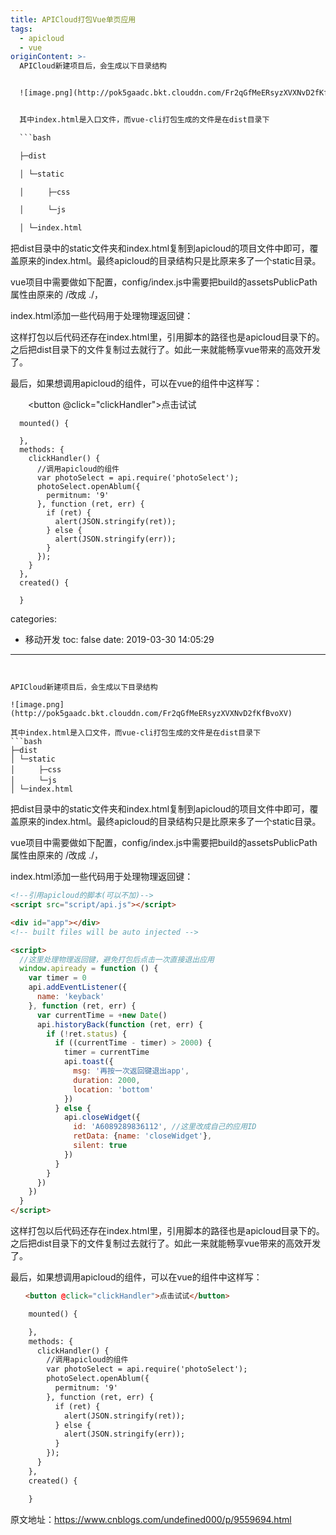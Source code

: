 ```yaml
---
title: APICloud打包Vue单页应用
tags:
  - apicloud
  - vue
originContent: >-
  APICloud新建项目后，会生成以下目录结构


  ![image.png](http://pok5gaadc.bkt.clouddn.com/Fr2qGfMeERsyzXVXNvD2fKfBvoXV)


  其中index.html是入口文件，而vue-cli打包生成的文件是在dist目录下

  ```bash

  ├─dist

  │ └─static

  │ 　　 ├─css

  │ 　　 └─js

  │ └─index.html

  ```


  把dist目录中的static文件夹和index.html复制到apicloud的项目文件中即可，覆盖原来的index.html。最终apicloud的目录结构只是比原来多了一个static目录。

   

  vue项目中需要做如下配置，config/index.js中需要把build的assetsPublicPath属性由原来的 /改成 ./，


  index.html添加一些代码用于处理物理返回键：


  <!--引用apicloud的脚本-->

  <script src="script/api.js"></script>


  <div id="app"></div>

  <!-- built files will be auto injected -->


  <script>
    //这里处理物理返回键，避免打包后点击一次直接退出应用
    window.apiready = function () {
      var timer = 0
      api.addEventListener({
        name: 'keyback'
      }, function (ret, err) {
        var currentTime = +new Date()
        api.historyBack(function (ret, err) {
          if (!ret.status) {
            if ((currentTime - timer) > 2000) {
              timer = currentTime
              api.toast({
                msg: '再按一次返回键退出app',
                duration: 2000,
                location: 'bottom'
              })
            } else {
              api.closeWidget({
                id: 'A6089289836112', //这里改成自己的应用ID
                retData: {name: 'closeWidget'},
                silent: true
              })
            }
          }
        })
      })
    }
  </script>

  这样打包以后代码还存在index.html里，引用脚本的路径也是apicloud目录下的。之后把dist目录下的文件复制过去就行了。如此一来就能畅享vue带来的高效开发了。

   

  最后，如果想调用apicloud的组件，可以在vue的组件中这样写：


  　　<button @click="clickHandler">点击试试</button>

      mounted() {

      },
      methods: {
        clickHandler() {
          //调用apicloud的组件
          var photoSelect = api.require('photoSelect');
          photoSelect.openAblum({
            permitnum: '9'
          }, function (ret, err) {
            if (ret) {
              alert(JSON.stringify(ret));
            } else {
              alert(JSON.stringify(err));
            }
          });
        }
      },
      created() {

      }
categories:
  - 移动开发
toc: false
date: 2019-03-30 14:05:29
---
```


APICloud新建项目后，会生成以下目录结构

![image.png](http://pok5gaadc.bkt.clouddn.com/Fr2qGfMeERsyzXVXNvD2fKfBvoXV)

其中index.html是入口文件，而vue-cli打包生成的文件是在dist目录下
```bash
├─dist
│ └─static
│ 　　 ├─css
│ 　　 └─js
│ └─index.html
```

把dist目录中的static文件夹和index.html复制到apicloud的项目文件中即可，覆盖原来的index.html。最终apicloud的目录结构只是比原来多了一个static目录。

 

vue项目中需要做如下配置，config/index.js中需要把build的assetsPublicPath属性由原来的 /改成 ./，

index.html添加一些代码用于处理物理返回键：
```html
<!--引用apicloud的脚本(可以不加)-->
<script src="script/api.js"></script>

<div id="app"></div>
<!-- built files will be auto injected -->

<script>
  //这里处理物理返回键，避免打包后点击一次直接退出应用
  window.apiready = function () {
    var timer = 0
    api.addEventListener({
      name: 'keyback'
    }, function (ret, err) {
      var currentTime = +new Date()
      api.historyBack(function (ret, err) {
        if (!ret.status) {
          if ((currentTime - timer) > 2000) {
            timer = currentTime
            api.toast({
              msg: '再按一次返回键退出app',
              duration: 2000,
              location: 'bottom'
            })
          } else {
            api.closeWidget({
              id: 'A6089289836112', //这里改成自己的应用ID
              retData: {name: 'closeWidget'},
              silent: true
            })
          }
        }
      })
    })
  }
</script>

```

这样打包以后代码还存在index.html里，引用脚本的路径也是apicloud目录下的。之后把dist目录下的文件复制过去就行了。如此一来就能畅享vue带来的高效开发了。

 

最后，如果想调用apicloud的组件，可以在vue的组件中这样写：
```html
　　<button @click="clickHandler">点击试试</button>

    mounted() {

    },
    methods: {
      clickHandler() {
        //调用apicloud的组件
        var photoSelect = api.require('photoSelect');
        photoSelect.openAblum({
          permitnum: '9'
        }, function (ret, err) {
          if (ret) {
            alert(JSON.stringify(ret));
          } else {
            alert(JSON.stringify(err));
          }
        });
      }
    },
    created() {

    }

```

原文地址：https://www.cnblogs.com/undefined000/p/9559694.html
